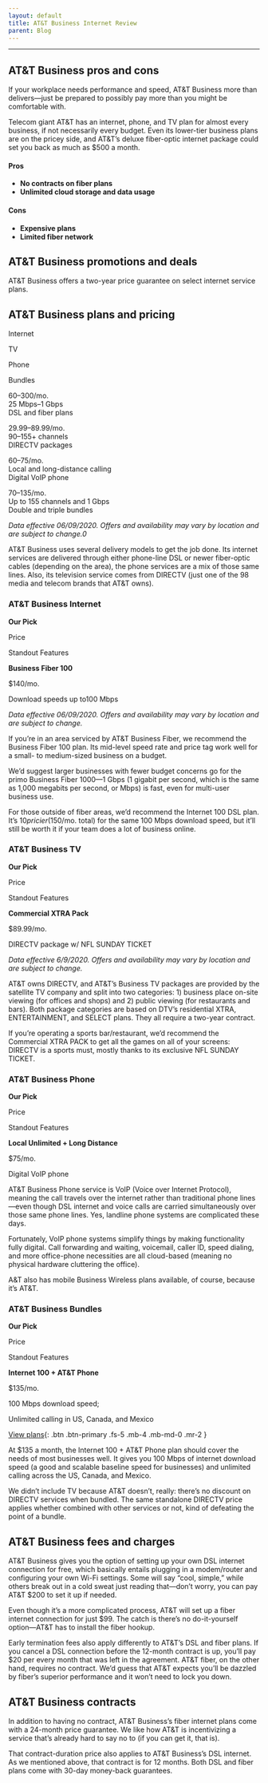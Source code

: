 ```yaml
---
layout: default
title: AT&T Business Internet Review
parent: Blog
---
```


---

AT&T Business pros and cons
---------------------------

If your workplace needs performance and speed, AT&T Business more than delivers—just be prepared to possibly pay more than you might be comfortable with.

Telecom giant AT&T has an internet, phone, and TV plan for almost every business, if not necessarily every budget. Even its lower-tier business plans are on the pricey side, and AT&T’s deluxe fiber-optic internet package could set you back as much as $500 a month.

#### Pros

*   **No contracts on fiber plans**
*   **Unlimited cloud storage and data usage**

#### Cons

*   **Expensive plans**
*   **Limited fiber network**

AT&T Business promotions and deals
----------------------------------

AT&T Business offers a two-year price guarantee on select internet service plans.

AT&T Business plans and pricing
-------------------------------

Internet

TV

Phone

Bundles

$60–$300/mo.  
25 Mbps–1 Gbps  
DSL and fiber plans

$29.99–$89.99/mo.  
90–155+ channels  
DIRECTV packages

$60–$75/mo.  
Local and long-distance calling  
Digital VoIP phone

$70–$135/mo.  
Up to 155 channels and 1 Gbps  
Double and triple bundles



_Data effective 06/09/2020. Offers and availability may vary by location and are subject to change.0_

AT&T Business uses several delivery models to get the job done. Its internet services are delivered through either phone-line DSL or newer fiber-optic cables (depending on the area), the phone services are a mix of those same lines. Also, its television service comes from DIRECTV (just one of the 98 media and telecom brands that AT&T owns).

### AT&T Business Internet

**Our Pick**

Price

Standout Features
 

**Business Fiber 100**

$140/mo.

Download speeds up to100 Mbps


_Data effective 06/09/2020. Offers and availability may vary by location and are subject to change._

If you’re in an area serviced by AT&T Business Fiber, we recommend the Business Fiber 100 plan. Its mid-level speed rate and price tag work well for a small- to medium-sized business on a budget.

We’d suggest larger businesses with fewer budget concerns go for the primo Business Fiber 1000—1 Gbps (1 gigabit per second, which is the same as 1,000 megabits per second, or Mbps) is fast, even for multi-user business use.

For those outside of fiber areas, we’d recommend the Internet 100 DSL plan. It’s $10 pricier ($150/mo. total) for the same 100 Mbps download speed, but it’ll still be worth it if your team does a lot of business online.

### AT&T Business TV

**Our Pick**

Price

Standout Features

**Commercial XTRA Pack**

$89.99/mo.

DIRECTV package w/ NFL SUNDAY TICKET


_Data effective 6/9/2020. Offers and availability may vary by location and are subject to change._

AT&T owns DIRECTV, and AT&T’s Business TV packages are provided by the satellite TV company and split into two categories: 1) business place on-site viewing (for offices and shops) and 2) public viewing (for restaurants and bars). Both package categories are based on DTV’s residential XTRA, ENTERTAINMENT, and SELECT plans. They all require a two-year contract.

If you’re operating a sports bar/restaurant, we’d recommend the Commercial XTRA PACK to get all the games on all of your screens: DIRECTV is a sports must, mostly thanks to its exclusive NFL SUNDAY TICKET. 

### AT&T Business Phone

**Our Pick**

Price

Standout Features


**Local Unlimited + Long Distance**

$75/mo.

Digital VoIP phone

AT&T Business Phone service is VoIP (Voice over Internet Protocol), meaning the call travels over the internet rather than traditional phone lines—even though DSL internet and voice calls are carried simultaneously over those same phone lines. Yes, landline phone systems are complicated these days.

Fortunately, VoIP phone systems simplify things by making functionality fully digital. Call forwarding and waiting, voicemail, caller ID, speed dialing, and more office-phone necessities are all cloud-based (meaning no physical hardware cluttering the office).

A&T also has mobile Business Wireless plans available, of course, because it’s AT&T.

### AT&T Business Bundles

**Our Pick**

Price

Standout Features


**Internet 100 + AT&T Phone**

$135/mo.

100 Mbps download speed;  
  
Unlimited calling in US, Canada, and Mexico


[View plans](/docs/att-business-plans/){: .btn .btn-primary .fs-5 .mb-4 .mb-md-0 .mr-2 } 


At $135 a month, the Internet 100 + AT&T Phone plan should cover the needs of most businesses well. It gives you 100 Mbps of internet download speed (a good and scalable baseline speed for businesses) and unlimited calling across the US, Canada, and Mexico.

We didn’t include TV because AT&T doesn’t, really: there’s no discount on DIRECTV services when bundled. The same standalone DIRECTV price applies whether combined with other services or not, kind of defeating the point of a bundle.

AT&T Business fees and charges
------------------------------

AT&T Business gives you the option of setting up your own DSL internet connection for free, which basically entails plugging in a modem/router and configuring your own Wi-Fi settings. Some will say “cool, simple,” while others break out in a cold sweat just reading that—don’t worry, you can pay AT&T $200 to set it up if needed.

Even though it’s a more complicated process, AT&T will set up a fiber internet connection for just $99. The catch is there’s no do-it-yourself option—AT&T has to install the fiber hookup.

Early termination fees also apply differently to AT&T’s DSL and fiber plans. If you cancel a DSL connection before the 12-month contract is up, you’ll pay $20 per every month that was left in the agreement. AT&T fiber, on the other hand, requires no contract. We’d guess that AT&T expects you’ll be dazzled by fiber’s superior performance and it won’t need to lock you down.

AT&T Business contracts
-----------------------

In addition to having no contract, AT&T Business’s fiber internet plans come with a 24-month price guarantee. We like how AT&T is incentivizing a service that’s already hard to say no to (if you can get it, that is).

That contract-duration price also applies to AT&T Business’s DSL internet. As we mentioned above, that contract is for 12 months. Both DSL and fiber plans come with 30-day money-back guarantees.